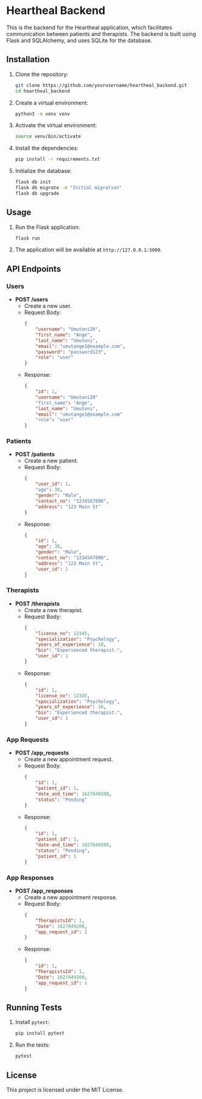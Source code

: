 # Heartheal Backend

This is the backend for the Heartheal application, which facilitates communication between patients and therapists. The backend is built using Flask and SQLAlchemy, and uses SQLite for the database.


## Installation

1. Clone the repository:
    ```sh
    git clone https://github.com/yourusername/heartheal_backend.git
    cd heartheal_backend
    ```

2. Create a virtual environment:
    ```sh
    python3 -m venv venv
    ```

3. Activate the virtual environment:
    ```sh
    source venv/bin/activate
    ```

4. Install the dependencies:
    ```sh
    pip install -r requirements.txt
    ```

5. Initialize the database:
    ```sh
    flask db init
    flask db migrate -m "Initial migration"
    flask db upgrade
    ```

## Usage

1. Run the Flask application:
    ```sh
    flask run
    ```

2. The application will be available at `http://127.0.0.1:5000`.

## API Endpoints

### Users

- **POST /users**
    - Create a new user.
    - Request Body: 
        ```json
        {
            "username": "Umutoni20",
            "first_name": "Ange",
            "last_name": "Umutoni",
            "email": "umutange1@example.com",
            "password": "password123",
            "role": "user"
        }
        ```
    - Response: 
        ```json
        {
            "id": 1,
            "username": "Umutoni20"
            "first_name": "Ange",
            "last_name": "Umutoni",
            "email": "umutange1@example.com"
            "role": "user"
        }
        ```

### Patients

- **POST /patients**
    - Create a new patient.
    - Request Body: 
        ```json
        {
            "user_id": 1.
            "age": 30,
            "gender": "Male",
            "contact_no": "1234567890",
            "address": "123 Main St"
        }
        ```
    - Response: 
        ```json
        {
            "id": 1,
            "age": 30,
            "gender": "Male",
            "contact_no": "1234567890",
            "address": "123 Main St",
            "user_id": 1
        }
        ```

### Therapists

- **POST /therapists**
    - Create a new therapist.
    - Request Body: 
        ```json
        {
            "license_no": 12345,
            "specialization": "Psychology",
            "years_of_experience": 10,
            "bio": "Experienced therapist.",
            "user_id": 1
        }
        ```
    - Response: 
        ```json
        {
            "id": 1,
            "license_no": 12345,
            "specialization": "Psychology",
            "years_of_experience": 10,
            "bio": "Experienced therapist.",
            "user_id": 1
        }
        ```

### App Requests

- **POST /app_requests**
    - Create a new appointment request.
    - Request Body: 
        ```json
        {
            "id": 1,
            "patient_id": 1,
            "date_and_time": 1627849200,
            "status": "Pending" 
        }
        ```
    - Response: 
        ```json
        {
            "id": 1,
            "patient_id": 1,
            "date-and_time": 1627849200,
            "status": "Pending",
            "patient_id": 1
        }
        ```

### App Responses

- **POST /app_responses**
    - Create a new appointment response.
    - Request Body: 
        ```json
        {
            "TherapistsId": 1,
            "Date": 1627849200,
            "app_request_id": 1
        }
        ```
    - Response: 
        ```json
        {
            "id": 1,
            "TherapistsId": 1,
            "Date": 1627849200,
            "app_request_id": 1
        }
        ```

## Running Tests

1. Install `pytest`:
    ```sh
    pip install pytest
    ```

2. Run the tests:
    ```sh
    pytest
    ```

## License

This project is licensed under the MIT License.
